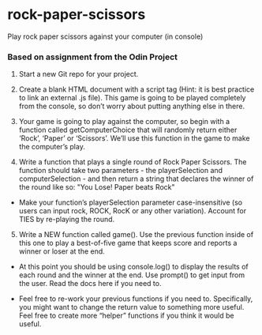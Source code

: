 # rock-paper-scissors
Play rock paper scissors against your computer (in console)

### Based on assignment from the Odin Project

1. Start a new Git repo for your project.

2. Create a blank HTML document with a script tag (Hint: it is best practice to link an external .js file). This game is going to be played completely from the console, so don’t worry about putting anything else in there.

3. Your game is going to play against the computer, so begin with a function called getComputerChoice that will randomly return either ‘Rock’, ‘Paper’ or ‘Scissors’. We’ll use this function in the game to make the computer’s play.

4. Write a function that plays a single round of Rock Paper Scissors. The function should take two parameters - the playerSelection and computerSelection - and then return a string that declares the winner of the round like so: "You Lose! Paper beats Rock"

- Make your function’s playerSelection parameter case-insensitive (so users can input rock, ROCK, RocK or any other variation).
Account for TIES by re-playing the round.

5. Write a NEW function called game(). Use the previous function inside of this one to play a best-of-five game that keeps score and reports a winner or loser at the end.

- At this point you should be using console.log() to display the results of each round and the winner at the end.
Use prompt() to get input from the user. Read the docs here if you need to.

- Feel free to re-work your previous functions if you need to. Specifically, you might want to change the return value to something more useful.
Feel free to create more “helper” functions if you think it would be useful.
